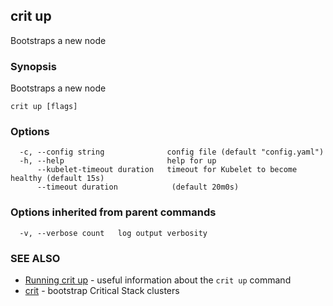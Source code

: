 ## crit up

Bootstraps a new node

### Synopsis

Bootstraps a new node

```
crit up [flags]
```

### Options

```
  -c, --config string              config file (default "config.yaml")
  -h, --help                       help for up
      --kubelet-timeout duration   timeout for Kubelet to become healthy (default 15s)
      --timeout duration            (default 20m0s)
```

### Options inherited from parent commands

```
  -v, --verbose count   log output verbosity
```

### SEE ALSO

* [Running crit up](/crit-guide/running-crit-up.md)	 - useful information about the `crit up` command
* [crit](crit.md)	 - bootstrap Critical Stack clusters

